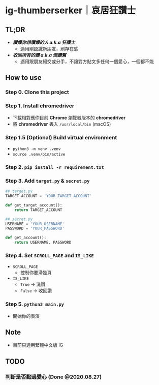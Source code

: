 # ig-thumberserker｜哀居狂讚士

## TL;DR
- ***讚爆你想讚爆的人 a.k.a 狂讚士***
  - 適用剛認識新朋友，刷存在感
- ***收回所有的讚 a.k.a 倒讚幫***
  - 適用跟朋友絕交或分手，不讓對方貼文多任何一個愛心，一個都不能

## How to use
### Step 0. Clone this project

### Step 1. Install chromedriver
- 下載相對應你目前 **Chrome** 瀏覽器版本的 **chromedriver**
- 將 **chromedriver** 丟入 `/usr/local/bin` (macOS)

### Step 1.5 (Optional) Build virtual environment
- `python3 -m venv .venv`
- `source .venv/bin/active`
  
### Step 2. `pip install -r requirement.txt`

### Step 3. Add `target.py` & `secret.py`
```python
## target.py
TARGET_ACCOUNT = 'YOUR_TARGET_ACCOUNT'

def get_target_account():
    return TARGET_ACCOUNT
```

```python
## secret.py
USERNAME = 'YOUR_USERNAME'
PASSWORD = 'YOUR_PASSWORD'

def get_account():
    return USERNAME, PASSWORD
```

### Step 4. Set `SCROLL_PAGE` and `IS_LIKE`
- `SCROLL_PAGE`
  - 控制你要滑幾頁
- `IS_LIKE`
  - `True` -> 洗讚
  - `False` -> 收回讚

### Step 5. `python3 main.py`
- 開始你的表演

## Note
- 目前只適用繁體中文版 IG

## TODO

### ~~判斷是否點過愛心~~ (Done @2020.08.27)
